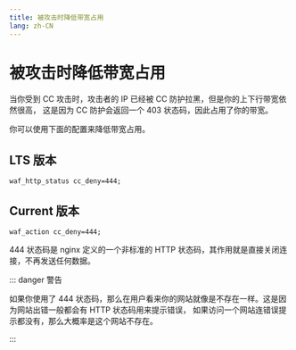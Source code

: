```yaml
---
title: 被攻击时降低带宽占用
lang: zh-CN
---
```


# 被攻击时降低带宽占用

当你受到 CC 攻击时，攻击者的 IP 已经被 CC 防护拉黑，但是你的上下行带宽依然很高，
这是因为 CC 防护会返回一个 403 状态码，因此占用了你的带宽。

你可以使用下面的配置来降低带宽占用。

## LTS 版本

```nginx
waf_http_status cc_deny=444;
```

## Current 版本

```nginx
waf_action cc_deny=444;
```

444 状态码是 nginx 定义的一个非标准的 HTTP 状态码，其作用就是直接关闭连接，不再发送任何数据。

::: danger 警告

如果你使用了 444 状态码，那么在用户看来你的网站就像是不存在一样。这是因为网站出错一般都会有 HTTP 状态码用来提示错误，
如果访问一个网站连错误提示都没有，那么大概率是这个网站不存在。

:::
